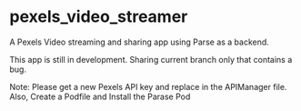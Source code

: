 # pexels_video_streamer
A Pexels Video streaming and sharing app using Parse as a backend.

This app is still in development. Sharing current branch only that contains a bug. 

Note: Please get a new Pexels API key and replace in the APIManager file.
Also, Create a Podfile and Install the Parase Pod
